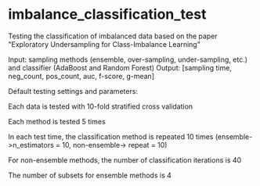 # imbalance_classification_test

Testing the classification of imbalanced data based on the paper "Exploratory Undersampling for Class-Imbalance Learning"

Input: sampling methods (ensemble, over-sampling, under-sampling, etc.) and classifier (AdaBoost and Random Forest)
Output: [sampling time, neg_count, pos_count, auc, f-score, g-mean]

Default testing settings and parameters:

Each data is tested with 10-fold stratified cross validation

Each method is tested 5 times

In each test time, the classification method is repeated 10 times 
(ensemble->n_estimators = 10, non-ensemble-> repeat = 10)

For non-ensemble methods, the number of classification iterations is 40

The number of subsets for ensemble methods is 4 


